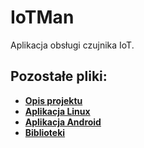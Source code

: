 # IoTMan
Aplikacja obsługi czujnika IoT.

## Pozostałe pliki:

* **[Opis projektu](https://github.com/AdamStudies-PWR/ProjektZespolowyPWR/tree/master)**
* **[Aplikacja Linux](https://github.com/AdamStudies-PWR/ProjektZespolowyPWR/tree/Linux)**
* **[Aplikacja Android](https://github.com/AdamStudies-PWR/ProjektZespolowyPWR/tree/Android)**
* **[Biblioteki](https://github.com/AdamStudies-PWR/ProjektZespolowyPWR/tree/Libraries)**
